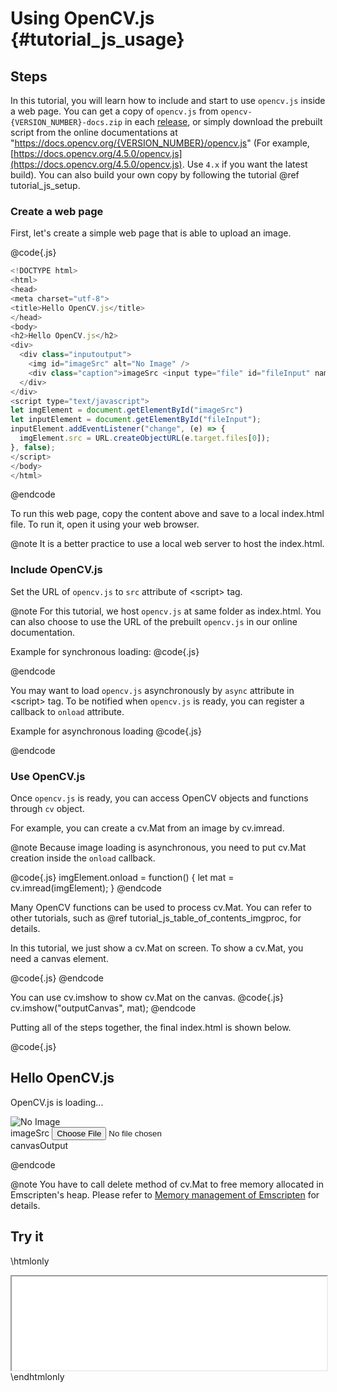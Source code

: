 Using OpenCV.js {#tutorial_js_usage}
===============================

Steps
-----

In this tutorial, you will learn how to include and start to use `opencv.js` inside a web page.
You can get a copy of `opencv.js` from `opencv-{VERSION_NUMBER}-docs.zip` in each [release](https://github.com/opencv/opencv/releases), or simply download the prebuilt script from the online documentations at "https://docs.opencv.org/{VERSION_NUMBER}/opencv.js" (For example, [https://docs.opencv.org/4.5.0/opencv.js](https://docs.opencv.org/4.5.0/opencv.js). Use `4.x` if you want the latest build).
You can also build your own copy by following the tutorial @ref tutorial_js_setup.

### Create a web page

First, let's create a simple web page that is able to upload an image.

@code{.js}
```js
<!DOCTYPE html>
<html>
<head>
<meta charset="utf-8">
<title>Hello OpenCV.js</title>
</head>
<body>
<h2>Hello OpenCV.js</h2>
<div>
  <div class="inputoutput">
    <img id="imageSrc" alt="No Image" />
    <div class="caption">imageSrc <input type="file" id="fileInput" name="file" /></div>
  </div>
</div>
<script type="text/javascript">
let imgElement = document.getElementById("imageSrc")
let inputElement = document.getElementById("fileInput");
inputElement.addEventListener("change", (e) => {
  imgElement.src = URL.createObjectURL(e.target.files[0]);
}, false);
</script>
</body>
</html>
```
@endcode

To run this web page, copy the content above and save to a local index.html file. To run it, open it using your web browser.

@note It is a better practice to use a local web server to host the index.html.

### Include OpenCV.js

Set the URL of `opencv.js` to `src` attribute of \<script\> tag.

@note For this tutorial, we host `opencv.js` at same folder as index.html. You can also choose to use the URL of the prebuilt `opencv.js` in our online documentation.

Example for synchronous loading:
@code{.js}
<script src="opencv.js" type="text/javascript"></script>
@endcode

You may want to load `opencv.js` asynchronously by `async` attribute in \<script\> tag. To be notified when `opencv.js` is ready, you can register a callback to `onload` attribute.

Example for asynchronous loading
@code{.js}
<script async src="opencv.js" onload="onOpenCvReady();" type="text/javascript"></script>
@endcode

### Use OpenCV.js

Once `opencv.js` is ready, you can access OpenCV objects and functions through `cv` object.

For example, you can create a cv.Mat from an image by cv.imread.

@note Because image loading is asynchronous, you need to put cv.Mat creation inside the `onload` callback.

@code{.js}
imgElement.onload = function() {
  let mat = cv.imread(imgElement);
}
@endcode

Many OpenCV functions can be used to process cv.Mat. You can refer to other tutorials, such as @ref tutorial_js_table_of_contents_imgproc, for details.

In this tutorial, we just show a cv.Mat on screen. To show a cv.Mat, you need a canvas element.

@code{.js}
<canvas id="outputCanvas"></canvas>
@endcode

You can use cv.imshow to show cv.Mat on the canvas.
@code{.js}
cv.imshow("outputCanvas", mat);
@endcode

Putting all of the steps together, the final index.html is shown below.

@code{.js}
<!DOCTYPE html>
<html>
<head>
<meta charset="utf-8">
<title>Hello OpenCV.js</title>
</head>
<body>
<h2>Hello OpenCV.js</h2>
<p id="status">OpenCV.js is loading...</p>
<div>
  <div class="inputoutput">
    <img id="imageSrc" alt="No Image" />
    <div class="caption">imageSrc <input type="file" id="fileInput" name="file" /></div>
  </div>
  <div class="inputoutput">
    <canvas id="canvasOutput" ></canvas>
    <div class="caption">canvasOutput</div>
  </div>
</div>
<script type="text/javascript">
let imgElement = document.getElementById('imageSrc');
let inputElement = document.getElementById('fileInput');
inputElement.addEventListener('change', (e) => {
  imgElement.src = URL.createObjectURL(e.target.files[0]);
}, false);

imgElement.onload = function() {
  let mat = cv.imread(imgElement);
  cv.imshow('canvasOutput', mat);
  mat.delete();
};

var Module = {
  // https://emscripten.org/docs/api_reference/module.html#Module.onRuntimeInitialized
  onRuntimeInitialized() {
    document.getElementById('status').innerHTML = 'OpenCV.js is ready.';
  }
};
</script>
<script async src="opencv.js" type="text/javascript"></script>
</body>
</html>
@endcode

@note You have to call delete method of cv.Mat to free memory allocated in Emscripten's heap. Please refer to [Memory management of Emscripten](https://emscripten.org/docs/porting/connecting_cpp_and_javascript/embind.html#memory-management) for details.

Try it
------
\htmlonly
<iframe src="../../js_setup_usage.html" width="100%"
        onload="this.style.height=this.contentDocument.body.scrollHeight +'px';">
</iframe>
\endhtmlonly
